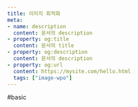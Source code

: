 ```yaml
---
title: 이미지 회적화
meta:
- name: description
  content: 문서의 description
- property: og:title
  content: 문서의 title
- property: og:description
  content: 문서의 description
- property: og:url
  content: https://mysite.com/hello.html
  tags: ["image-wpo"]
---
```


#basic

<Comment />
